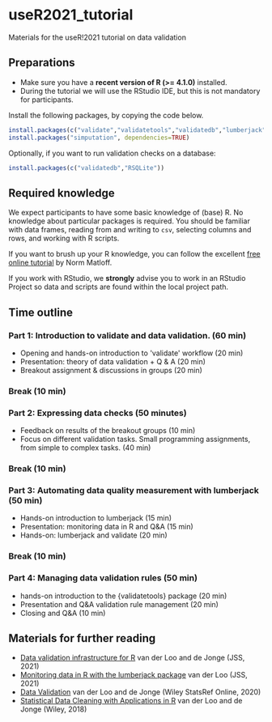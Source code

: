 # useR2021_tutorial
Materials for the useR!2021 tutorial on data validation


## Preparations

- Make sure you have a **recent version of R (>= 4.1.0)** installed. 
- During the tutorial we will use the RStudio IDE, but this is
  not mandatory for participants.


Install the following packages, by copying the code below.

```r
install.packages(c("validate","validatetools","validatedb","lumberjack"))
install.packages("simputation", dependencies=TRUE)
```

Optionally, if you want to run validation checks on a database:

```r
install.packages(c("validatedb","RSQLite"))
```

## Required knowledge

We expect participants to have some basic knowledge of (base) R.  No knowledge
about particular packages is required. You should be familiar with data frames,
reading from and writing to `csv`, selecting columns and rows, and working with
R scripts.

If  you want to brush up your R knowledge, you can follow the excellent [free
online tutorial](https://github.com/matloff/fasteR) by Norm Matloff.


If you work with RStudio, we **strongly** advise you to work in an RStudio
Project so data and scripts are found within the local project path.



## Time outline


### Part 1: Introduction to validate and data validation. (60 min)

- Opening and hands-on introduction to 'validate' workflow (20 min)
- Presentation: theory of data validation + Q & A (20 min)
- Breakout assignment & discussions in groups (20 min)

### Break (10 min)

### Part 2: Expressing data checks (50 minutes)

- Feedback on results of the breakout groups (10 min)
- Focus on different validation tasks. Small programming 
  assignments, from simple to complex tasks.  (40 min)


### Break (10 min)

### Part 3: Automating data quality measurement with lumberjack (50 min)

- Hands-on introduction to lumberjack (15 min)
- Presentation: monitoring data in R and  Q&A (15 min)
- Hands-on: lumberjack and validate  (20 min)

### Break (10 min)

### Part 4: Managing data validation rules (50 min)

- hands-on introduction to the {validatetools} package (20 min)
- Presentation and Q&A validation rule management (20 min)
- Closing and Q&A (10 min)


## Materials for further reading

- [Data validation infrastructure for R](https://www.jstatsoft.org/index.php/jss/article/view/v097i10/v97i10.pdf) van der Loo and de Jonge (JSS, 2021)
- [Monitoring data in R with the lumberjack package](https://www.jstatsoft.org/index.php/jss/article/view/v098i01/v98i01.pdf) van der Loo (JSS, 2021)
- [Data Validation](https://arxiv.org/pdf/2012.12028) van der Loo and de Jonge (Wiley StatsRef Online, 2020)
- [Statistical Data Cleaning with Applications in R](https://www.wiley.com/en-us/Statistical+Data+Cleaning+with+Applications+in+R-p-9781118897157) van der Loo and de Jonge (Wiley, 2018)



